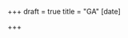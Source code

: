 +++
draft = true
title = "GA"
[date]

+++


<!-- Global site tag (gtag.js) - Google Analytics -->

<script async src="https://www.googletagmanager.com/gtag/js?id=UA-108139552-1"></script>

<script>

window.dataLayer = window.dataLayer || [];

function gtag(){dataLayer.push(arguments);}

gtag('js', new Date());

gtag('config', 'UA-108139552-1');

</script>